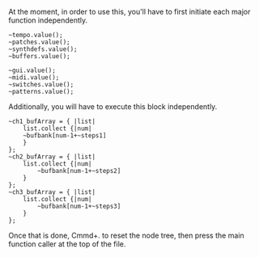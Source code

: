 At the moment, in order to use this, you'll have to first initiate each major function independently.

```
~tempo.value();
~patches.value();
~synthdefs.value();
~buffers.value();

~gui.value();
~midi.value();
~switches.value();
~patterns.value();
```

Additionally, you will have to execute this block independently.

```
~ch1_bufArray = { |list|
	list.collect {|num|
	~bufbank[num-1+~steps1]
	}
};
~ch2_bufArray = { |list|
	list.collect {|num|
		~bufbank[num-1+~steps2]
	}
};
~ch3_bufArray = { |list|
	list.collect {|num|
		~bufbank[num-1+~steps3]
	}
};
```

Once that is done, Cmmd+. to reset the node tree, then press the main function caller at the top of the file.
